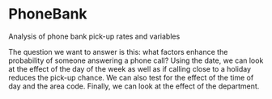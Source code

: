 # PhoneBank
Analysis of phone bank pick-up rates and variables

The question we want to answer is this: what factors enhance the probability of someone answering a phone call? Using the date, we can look at the effect of the day of the week as well as if calling close to a holiday reduces the pick-up chance. We can also test for the effect of the time of day and the area code. Finally, we can look at the effect of the department.
